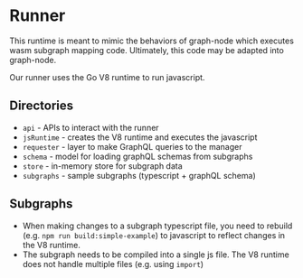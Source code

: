 # Runner

This runtime is meant to mimic the behaviors of graph-node which executes wasm subgraph mapping code. Ultimately, this code may be adapted into graph-node.

Our runner uses the Go V8 runtime to run javascript.

## Directories

- `api` - APIs to interact with the runner
- `jsRuntime` - creates the V8 runtime and executes the javascript
- `requester` - layer to make GraphQL queries to the manager
- `schema` - model for loading graphQL schemas from subgraphs
- `store` - in-memory store for subgraph data
- `subgraphs` - sample subgraphs (typescript + graphQL schema)

## Subgraphs

- When making changes to a subgraph typescript file, you need to rebuild (e.g. `npm run build:simple-example`) to javascript to reflect changes in the V8 runtime.
- The subgraph needs to be compiled into a single js file. The V8 runtime does not handle multiple files (e.g. using `import`)
